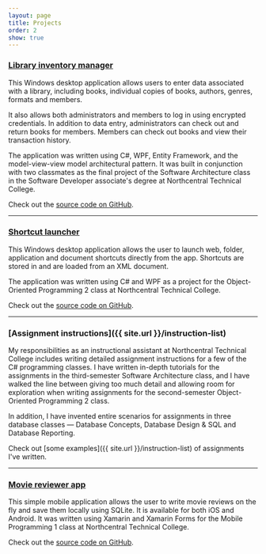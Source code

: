 ```yaml
---
layout: page
title: Projects
order: 2
show: true
---
```

### [Library inventory manager](https://github.com/carolyntiry/library-inventory-app)
This Windows desktop application allows users to enter data associated with a library, including books, individual copies of books, authors, genres, formats and members.

It also allows both administrators and members to log in using encrypted credentials. In addition to data entry, administrators can check out and return books for members. Members can check out books and view their transaction history.

The application was written using C#, WPF, Entity Framework, and the model-view-view model architectural pattern. It was built in conjunction with two classmates as the final project of the Software Architecture class in the Software Developer associate's degree at Northcentral Technical College.

Check out the [source code on GitHub](https://github.com/carolyntiry/library-inventory-app).

-----

### [Shortcut launcher](https://github.com/carolyntiry/shortcut-launcher)
This Windows desktop application allows the user to launch web, folder, application and document shortcuts directly from the app. Shortcuts are stored in and are loaded from an XML document.

The application was written using C# and WPF as a project for the Object-Oriented Programming 2 class at Northcentral Technical College.

Check out the [source code on GitHub](https://github.com/carolyntiry/shortcut-launcher).

-----

### [Assignment instructions]({{ site.url }}/instruction-list)
My responsibilities as an instructional assistant at Northcentral Technical College includes writing detailed assignment instructions for a few of the C# programming classes. I have written in-depth tutorials for the assignments in the third-semester Software Architecture class, and I have walked the line between giving too much detail and allowing room for exploration when writing assignments for the second-semester Object-Oriented Programming 2 class.

In addition, I have invented entire scenarios for assignments in three database classes &mdash; Database Concepts, Database Design & SQL and Database Reporting.

Check out [some examples]({{ site.url }}/instruction-list) of assignments I've written.

-----

### [Movie reviewer app](https://github.com/carolyntiry/movie-reviewer-app)
This simple mobile application allows the user to write movie reviews on the fly and save them locally using SQLite. It is available for both iOS and Android. It was written using Xamarin and Xamarin Forms for the Mobile Programming 1 class at Northcentral Technical College.

Check out the [source code on GitHub](https://github.com/carolyntiry/movie-reviewer-app).
